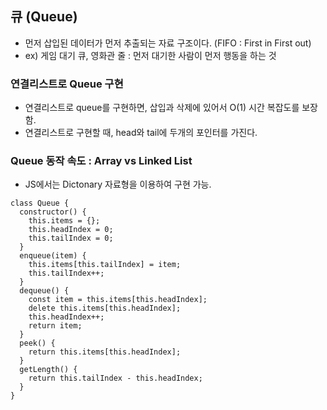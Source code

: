 ## 큐 (Queue)

- 먼저 삽입된 데이터가 먼저 추출되는 자료 구조이다. (FIFO : First in First out)
- ex) 게임 대기 큐, 영화관 줄 : 먼저 대기한 사람이 먼저 행동을 하는 것

### 연결리스트로 Queue 구현

- 연결리스트로 queue를 구현하면, 삽입과 삭제에 있어서 O(1) 시간 복잡도를 보장 함.
- 연결리스트로 구현할 때, head와 tail에 두개의 포인터를 가진다.

### Queue 동작 속도 : Array vs Linked List

- JS에서는 Dictonary 자료형을 이용하여 구현 가능.

```
class Queue {
  constructor() {
    this.items = {};
    this.headIndex = 0;
    this.tailIndex = 0;
  }
  enqueue(item) {
    this.items[this.tailIndex] = item;
    this.tailIndex++;
  }
  dequeue() {
    const item = this.items[this.headIndex];
    delete this.items[this.headIndex];
    this.headIndex++;
    return item;
  }
  peek() {
    return this.items[this.headIndex];
  }
  getLength() {
    return this.tailIndex - this.headIndex;
  }
}
```
